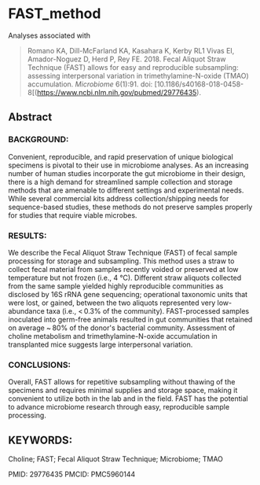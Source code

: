 # FAST_method
Analyses associated with

> Romano KA, Dill-McFarland KA, Kasahara K, Kerby RL1 Vivas EI, Amador-Noguez D, Herd P, Rey FE. 2018. Fecal Aliquot Straw Technique (FAST) allows for easy and reproducible subsampling: assessing interpersonal variation in trimethylamine-N-oxide (TMAO) accumulation. *Microbiome* 6(1):91. doi: [10.1186/s40168-018-0458-8[(https://www.ncbi.nlm.nih.gov/pubmed/29776435).

## Abstract
### BACKGROUND:
Convenient, reproducible, and rapid preservation of unique biological specimens is pivotal to their use in microbiome analyses. As an increasing number of human studies incorporate the gut microbiome in their design, there is a high demand for streamlined sample collection and storage methods that are amenable to different settings and experimental needs. While several commercial kits address collection/shipping needs for sequence-based studies, these methods do not preserve samples properly for studies that require viable microbes.

### RESULTS:
We describe the Fecal Aliquot Straw Technique (FAST) of fecal sample processing for storage and subsampling. This method uses a straw to collect fecal material from samples recently voided or preserved at low temperature but not frozen (i.e., 4 °C). Different straw aliquots collected from the same sample yielded highly reproducible communities as disclosed by 16S rRNA gene sequencing; operational taxonomic units that were lost, or gained, between the two aliquots represented very low-abundance taxa (i.e., < 0.3% of the community). FAST-processed samples inoculated into germ-free animals resulted in gut communities that retained on average ~ 80% of the donor's bacterial community. Assessment of choline metabolism and trimethylamine-N-oxide accumulation in transplanted mice suggests large interpersonal variation.

### CONCLUSIONS:
Overall, FAST allows for repetitive subsampling without thawing of the specimens and requires minimal supplies and storage space, making it convenient to utilize both in the lab and in the field. FAST has the potential to advance microbiome research through easy, reproducible sample processing.

## KEYWORDS:
Choline; FAST; Fecal Aliquot Straw Technique; Microbiome; TMAO

PMID: 29776435 PMCID: PMC5960144
